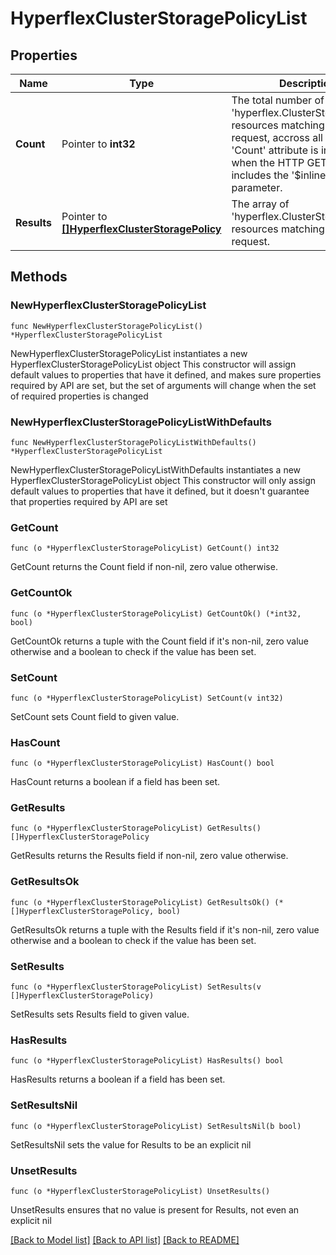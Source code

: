 # HyperflexClusterStoragePolicyList

## Properties

Name | Type | Description | Notes
------------ | ------------- | ------------- | -------------
**Count** | Pointer to **int32** | The total number of &#39;hyperflex.ClusterStoragePolicy&#39; resources matching the request, accross all pages. The &#39;Count&#39; attribute is included when the HTTP GET request includes the &#39;$inlinecount&#39; parameter. | [optional] 
**Results** | Pointer to [**[]HyperflexClusterStoragePolicy**](hyperflex.ClusterStoragePolicy.md) | The array of &#39;hyperflex.ClusterStoragePolicy&#39; resources matching the request. | [optional] 

## Methods

### NewHyperflexClusterStoragePolicyList

`func NewHyperflexClusterStoragePolicyList() *HyperflexClusterStoragePolicyList`

NewHyperflexClusterStoragePolicyList instantiates a new HyperflexClusterStoragePolicyList object
This constructor will assign default values to properties that have it defined,
and makes sure properties required by API are set, but the set of arguments
will change when the set of required properties is changed

### NewHyperflexClusterStoragePolicyListWithDefaults

`func NewHyperflexClusterStoragePolicyListWithDefaults() *HyperflexClusterStoragePolicyList`

NewHyperflexClusterStoragePolicyListWithDefaults instantiates a new HyperflexClusterStoragePolicyList object
This constructor will only assign default values to properties that have it defined,
but it doesn't guarantee that properties required by API are set

### GetCount

`func (o *HyperflexClusterStoragePolicyList) GetCount() int32`

GetCount returns the Count field if non-nil, zero value otherwise.

### GetCountOk

`func (o *HyperflexClusterStoragePolicyList) GetCountOk() (*int32, bool)`

GetCountOk returns a tuple with the Count field if it's non-nil, zero value otherwise
and a boolean to check if the value has been set.

### SetCount

`func (o *HyperflexClusterStoragePolicyList) SetCount(v int32)`

SetCount sets Count field to given value.

### HasCount

`func (o *HyperflexClusterStoragePolicyList) HasCount() bool`

HasCount returns a boolean if a field has been set.

### GetResults

`func (o *HyperflexClusterStoragePolicyList) GetResults() []HyperflexClusterStoragePolicy`

GetResults returns the Results field if non-nil, zero value otherwise.

### GetResultsOk

`func (o *HyperflexClusterStoragePolicyList) GetResultsOk() (*[]HyperflexClusterStoragePolicy, bool)`

GetResultsOk returns a tuple with the Results field if it's non-nil, zero value otherwise
and a boolean to check if the value has been set.

### SetResults

`func (o *HyperflexClusterStoragePolicyList) SetResults(v []HyperflexClusterStoragePolicy)`

SetResults sets Results field to given value.

### HasResults

`func (o *HyperflexClusterStoragePolicyList) HasResults() bool`

HasResults returns a boolean if a field has been set.

### SetResultsNil

`func (o *HyperflexClusterStoragePolicyList) SetResultsNil(b bool)`

 SetResultsNil sets the value for Results to be an explicit nil

### UnsetResults
`func (o *HyperflexClusterStoragePolicyList) UnsetResults()`

UnsetResults ensures that no value is present for Results, not even an explicit nil

[[Back to Model list]](../README.md#documentation-for-models) [[Back to API list]](../README.md#documentation-for-api-endpoints) [[Back to README]](../README.md)


